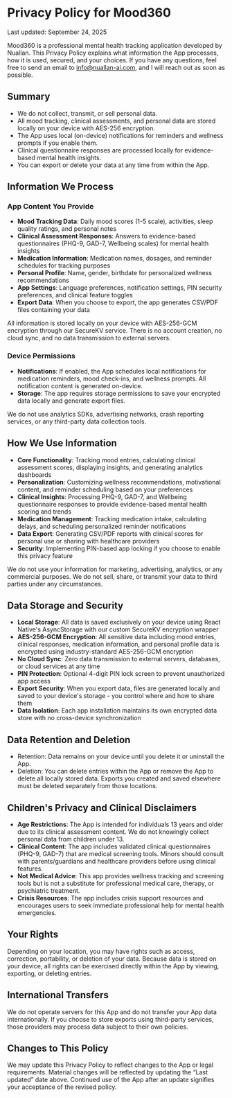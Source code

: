 # Privacy Policy for Mood360

Last updated: September 24, 2025

Mood360 is a professional mental health tracking application developed by Nuallan. This Privacy Policy explains what information the App processes, how it is used, secured, and your choices. If you have any questions, feel free to send an email to info@nuallan-ai.com, and I will reach out as soon as possible.

## Summary
- We do not collect, transmit, or sell personal data.
- All mood tracking, clinical assessments, and personal data are stored locally on your device with AES-256 encryption.
- The App uses local (on-device) notifications for reminders and wellness prompts if you enable them.
- Clinical questionnaire responses are processed locally for evidence-based mental health insights.
- You can export or delete your data at any time from within the App.

## Information We Process
### App Content You Provide
- **Mood Tracking Data**: Daily mood scores (1-5 scale), activities, sleep quality ratings, and personal notes
- **Clinical Assessment Responses**: Answers to evidence-based questionnaires (PHQ-9, GAD-7, Wellbeing scales) for mental health insights
- **Medication Information**: Medication names, dosages, and reminder schedules for tracking purposes
- **Personal Profile**: Name, gender, birthdate for personalized wellness recommendations
- **App Settings**: Language preferences, notification settings, PIN security preferences, and clinical feature toggles
- **Export Data**: When you choose to export, the app generates CSV/PDF files containing your data

All information is stored locally on your device with AES-256-GCM encryption through our SecureKV service. There is no account creation, no cloud sync, and no data transmission to external servers.

### Device Permissions
- **Notifications**: If enabled, the App schedules local notifications for medication reminders, mood check-ins, and wellness prompts. All notification content is generated on-device.
- **Storage**: The app requires storage permissions to save your encrypted data locally and generate export files.

We do not use analytics SDKs, advertising networks, crash reporting services, or any third-party data collection tools.

## How We Use Information
- **Core Functionality**: Tracking mood entries, calculating clinical assessment scores, displaying insights, and generating analytics dashboards
- **Personalization**: Customizing wellness recommendations, motivational content, and reminder scheduling based on your preferences
- **Clinical Insights**: Processing PHQ-9, GAD-7, and Wellbeing questionnaire responses to provide evidence-based mental health scoring and trends
- **Medication Management**: Tracking medication intake, calculating delays, and scheduling personalized reminder notifications
- **Data Export**: Generating CSV/PDF reports with clinical scores for personal use or sharing with healthcare providers
- **Security**: Implementing PIN-based app locking if you choose to enable this privacy feature

We do not use your information for marketing, advertising, analytics, or any commercial purposes. We do not sell, share, or transmit your data to third parties under any circumstances.

## Data Storage and Security
- **Local Storage**: All data is saved exclusively on your device using React Native's AsyncStorage with our custom SecureKV encryption wrapper
- **AES-256-GCM Encryption**: All sensitive data including mood entries, clinical responses, medication information, and personal profile data is encrypted using industry-standard AES-256-GCM encryption
- **No Cloud Sync**: Zero data transmission to external servers, databases, or cloud services at any time
- **PIN Protection**: Optional 4-digit PIN lock screen to prevent unauthorized app access
- **Export Security**: When you export data, files are generated locally and saved to your device's storage - you control where and how to share them
- **Data Isolation**: Each app installation maintains its own encrypted data store with no cross-device synchronization

## Data Retention and Deletion
- Retention: Data remains on your device until you delete it or uninstall the App.
- Deletion: You can delete entries within the App or remove the App to delete all locally stored data. Exports you created and saved elsewhere must be deleted separately from those locations.

## Children's Privacy and Clinical Disclaimers
- **Age Restrictions**: The App is intended for individuals 13 years and older due to its clinical assessment content. We do not knowingly collect personal data from children under 13.
- **Clinical Content**: The app includes validated clinical questionnaires (PHQ-9, GAD-7) that are medical screening tools. Minors should consult with parents/guardians and healthcare providers before using clinical features.
- **Not Medical Advice**: This app provides wellness tracking and screening tools but is not a substitute for professional medical care, therapy, or psychiatric treatment.
- **Crisis Resources**: The app includes crisis support resources and encourages users to seek immediate professional help for mental health emergencies.

## Your Rights
Depending on your location, you may have rights such as access, correction, portability, or deletion of your data. Because data is stored on your device, all rights can be exercised directly within the App by viewing, exporting, or deleting entries.

## International Transfers
We do not operate servers for this App and do not transfer your App data internationally. If you choose to store exports using third-party services, those providers may process data subject to their own policies.

## Changes to This Policy
We may update this Privacy Policy to reflect changes to the App or legal requirements. Material changes will be reflected by updating the “Last updated” date above. Continued use of the App after an update signifies your acceptance of the revised policy.


